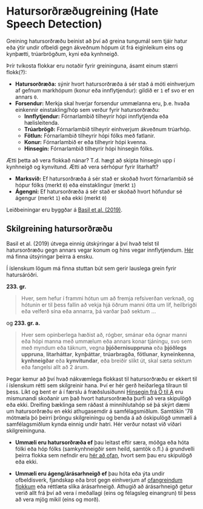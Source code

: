 # Hatursorðræðugreining (Hate Speech Detection)

Greining hatursorðræðu beinist að því að greina tungumál sem tjáir hatur eða ýtir undir ofbeldi gegn ákveðnum hópum út frá eiginleikum eins og kynþætti, trúarbrögðum, kyni eða kynhneigð.

Þrír tvíkosta flokkar eru notaðir fyrir greininguna, ásamt einum stærri flokk(?):

- **Hatursorðræða:** sýnir hvort hatursorðræða á sér stað á móti einhverjum af gefnum markhópum (konur eða innflytjendur): gildið er `1` ef svo er en annars `0`.
- **Forsendur:** Merkja skal hverjar forsendur ummælanna eru, þ.e. hvaða einkennir einstakling/hóp sem verður fyrir hatursorðræðu:
	- **Innflytjendur:** Fórnarlambið tilheyrir hópi innflytjenda eða hælisleitenda.
	- **Trúarbrögð:** Fórnarlambið tilheyrir einhverjum ákveðnum trúarhóp.
	- **Fötlun:** Fórnarlambið tilheyrir hópi fólks með fatlanir.
	- **Konur:** Fórnarlambið er eða tilheyrir hópi kvenna.
	- **Hinsegin:** Fórnarlambið tilheyrir hópi hinsegin fólks.

<ath>Ætti þetta að vera flokkað nánar? T.d. hægt að skipta hinsegin upp í kynhneigð og kynvitund. Ætti að vera sérhópur fyrir litarhaft?</ath>
- **Marksvið:** Ef hatursorðræða á sér stað er skoðað hvort fórnarlambið sé hópur fólks (merkt `0`) eða einstaklingur (merkt `1`)
- **Ágengni:** Ef hatursorðræða á sér stað er skoðað hvort höfundur sé ágengur (merkt `1`) eða ekki (merkt `0`)

Leiðbeiningar eru byggðar á [Basil et al. (2019)](https://aclanthology.org/S19-2007).

## Skilgreining hatursorðræðu

Basil et al. (2019) útvega einnig útskýringar á því hvað telst til hatursorðræðu gegn annars vegar konum og hins vegar innflytjendum. [Hér](https://github.com/msang/hateval/blob/master/annotation_guidelines.md) má finna útsýringar þeirra á ensku.

Í íslenskum lögum má finna stuttan bút sem gerir lauslega grein fyrir hatursáróðri.

**233. gr.**

>Hver, sem hefur í frammi hótun um að fremja refsiverðan verknað, og hótunin er til þess fallin að vekja hjá öðrum manni ótta um líf, heilbrigði eða velferð sína eða annarra, þá varðar það sektum …

og **233. gr. a.**

>Hver sem opinberlega hæðist að, rógber, smánar eða ógnar manni eða hópi manna með ummælum eða annars konar tjáningu, svo sem með myndum eða táknum, vegna **þjóðernisuppruna** eða **þjóðlegs uppruna**, **litarháttar**, **kynþáttar**, **trúarbragða**, **fötlunar**, **kyneinkenna**, **kynhneigðar** eða **kynvitundar**, eða breiðir slíkt út, skal sæta sektum eða fangelsi allt að 2 árum.

Þegar kemur að því hvað nákvæmlega flokkast til hatursorðræðu er ekkert til í íslenskum rétti sem skilgreinir hana. Því er hér gerð heiðarlega tilraun til þess. Líkt og bent er á í færslu á fræðslusíðunni [Hinsegin frá Ö til A](https://otila.is/vidhorf/fordomar-og-jadarsetning/hatursordraeda/) eru mismunandi skoðanir um það hvort hatursorðræða þurfi að vera skipulögð eða ekki. Dreifing bæklinga sem ráðast á minnihlutahóp sé þá skýrt dæmi um hatursorðræðu en ekki athugasemdir á samfélagsmiðlum. Samtökin '78 mótmæla þó þeirri þröngu skilgreiningu og benda á að óskipulögð ummæli á samfélagsmiðlum kynda einnig undir hatri. Hér verður notast við víðari skilgreininguna.

- **Ummæli eru hatursorðræða ef** þau leitast eftir særa, móðga eða hóta fólki eða hóp fólks (samkynhneigðir sem heild, samtök o.fl.) á grundvelli þeirra flokka sem nefndir eru [hér að ofan](#31-leiðbeiningar), hvort sem þau eru skipulögð eða ekki.

- **Ummæli eru ágeng/árásarhneigð ef** þau hóta eða ýta undir ofbeldisverk, fjandskap eða brot gegn einhverjum af [ofangreindum flokkum](#31-leiðbeiningar) eða réttlæta slíka árásarhneigð. Athugið að árásarhneigð getur verið allt frá því að vera í meðallagi (eins og félagsleg einangrun) til þess að vera mjög mikil (eins og morð).
